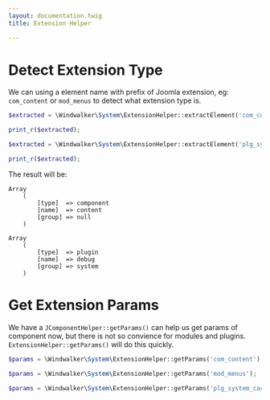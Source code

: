 ```yaml
---
layout: documentation.twig
title: Extension Helper

---
```


# Detect Extension Type

We can using a element name with prefix of Joomla extension, eg: `com_content` or `mod_menus` to detect what extension type is.

``` php
$extracted = \Windwalker\System\ExtensionHelper::extractElement('com_content');

print_r($extracted);

$extracted = \Windwalker\System\ExtensionHelper::extractElement('plg_systemdebug');

print_r($extracted);
```

The result will be:

```
Array
    (
        [type]  => component
        [name]  => content
        [group] => null
    )

Array
    (
        [type]  => plugin
        [name]  => debug
        [group] => system
    )
```

# Get Extension Params

We have a `JComponentHelper::getParams()` can help us get params of component now, but there is not so convience for modules and plugins. `ExtensionHelper::getParams()` will do this quickly.

``` php
$params = \Windwalker\System\ExtensionHelper::getParams('com_content');

$params = \Windwalker\System\ExtensionHelper::getParams('mod_menus');

$params = \Windwalker\System\ExtensionHelper::getParams('plg_system_cache');
```

